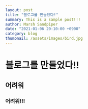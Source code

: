 ```yaml
---
layout: post
title: "블로그를 만들었다!"
summary: This is a sample post!!!
author: Marsh Sandpiper
date: "2021-01-06 20:10:00 +0900"
category: blog
thumbnail: /assets/images/bird.jpg
---
```


# 블로그를 만들었다!!

## 어려워

### 어려워!!!
